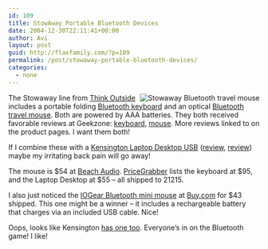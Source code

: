 ```yaml
---
id: 109
title: StowAway Portable Bluetooth Devices
date: 2004-12-30T22:11:41+00:00
author: Avi
layout: post
guid: http://flaxfamily.com/?p=109
permalink: /post/stowaway-portable-bluetooth-devices/
categories:
  - none
---
```

[<img src="http://www.thinkoutside.com/images/btmouse_1.jpg" alt="Stowaway Bluetooth travel mouse" border="0" align="right" />](http://www.thinkoutside.com/btmouse_product.html)

The Stowaway line from [Think Outside](http://www.thinkoutside.com/index.html) includes a portable folding [Bluetooth keyboard](http://www.thinkoutside.com/stowawaybt_product.html) and an optical [Bluetooth travel mouse](http://www.thinkoutside.com/btmouse_product.html). Both are powered by AAA batteries. They both received favorable reviews at Geekzone: [keyboard](http://www.geekzone.co.nz/content.asp?contentid=2903), [mouse](http://www.geekzone.co.nz/content.asp?ContentId=3823). More reviews linked to on the product pages. I want them both!

If I combine these with a [Kensington Laptop Desktop USB](http://flaxfamily.com/index.php?p=63) ([review](http://www.gadgetmadness.com/archives/20041009-review_kensington_laptop_desktop_usb_20_docking_station.php), [review](http://www.rklau.com/tins/archives/2004/12/27/kensington_laptop_desktop.php)) maybe my irritating back pain will go away!

The mouse is $54 at [Beach Audio](http://www.beachaudio.com/catalog/product_info.php?products_id=41541&GCID=C12585x003&GTKW=msbtue). [PriceGrabber](http://pricegrabber.com/) lists the keyboard at $95, and the Laptop Desktop at $55 &#8211; all shipped to 21215.

I also just noticed the [IOGear Bluetooth mini mouse](http://iogear.com/main.php?loc=product&Item=GME225B) at [Buy.com](http://www.buy.com/retail/product_jump.asp?sku=10388574) for $43 shipped. This one might be a winner &#8211; it includes a rechargeable battery that charges via an included USB cable. Nice!

Oops, looks like Kensington [has one too](http://www.amazon.com/exec/obidos/tg/detail/-/B00022TN7C/ref=pd_sbs_op_2/102-1171001-1670539?v=glance&s=electronics). Everyone&#8217;s in on the Bluetooth game! I like!